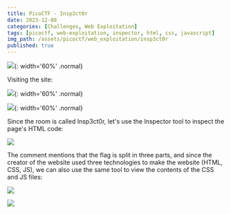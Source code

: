 ```yaml
---
title: PicoCTF - Insp3ct0r
date: 2023-12-08
categories: [Challenges, Web Exploitation]
tags: [picoctf, web-exploitation, inspector, html, css, javascript]
img_path: /assets/picoctf/web_exploitation/insp3ct0r
published: true
---
```


![](insp3ct0r_banner.png){: width='60%' .normal}

Visiting the site:

![](home_what.png){: width='60%' .normal}

![](home_how.png){: width='60%' .normal}

Since the room is called Insp3ct0r, let's use the Inspector tool to inspect the page's HTML code:

![](html_1_3.png)

The comment mentions that the flag is split in three parts, and since the creator of the website used three technologies to make the website (HTML, CSS, JS), we can also use the same tool to view the contents of the CSS and JS files:

![](css_2_3.png)

![](js_3_3.png)

